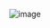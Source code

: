 ![image](https://github-readme-stats-git-masterrstaa-rickstaa.vercel.app/api?username=TeoSean&theme=tokyonight)
